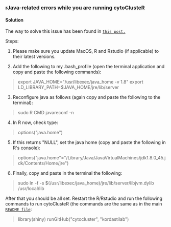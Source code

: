 ### rJava-related errors while you are running cytoClusteR ###

#### Solution ####

The way to solve this issue has been found in [`this post.`](https://stackoverflow.com/questions/30738974/rjava-load-error-in-rstudio-r-after-upgrading-to-osx-yosemite)

Steps:

1. Please make sure you update MacOS, R and Rstudio (if applicable) to their latest versions.

2. Add the following to my .bash_profile (open the terminal application and copy and paste the following commands):
> export JAVA_HOME="/usr/libexec/java_home -v 1.8"
> export LD_LIBRARY_PATH=$JAVA_HOME/jre/lib/server

3. Reconfigure java as follows (again copy and paste the following to the terminal):
> sudo R CMD javareconf -n

4. In R now, check type:
> options("java.home")

5. If this returns "NULL", set the java home (copy and paste the following in R's console):
> options("java.home"="/Library/Java/JavaVirtualMachines/jdk1.8.0_45.jdk/Contents/Home/jre")

6. Finally, copy and paste in the terminal the following:
> sudo ln -f -s $(/usr/libexec/java_home)/jre/lib/server/libjvm.dylib /usr/local/lib

After that you should be all set. Restart the R/Rstudio and run the following commands to run cytoClusteR (the commands are the same as in the main [`README file`](https://github.com/kordastilab/cytocluster/blob/master/README.md):
> library(shiny) 
> runGitHub("cytocluster", "kordastilab")
